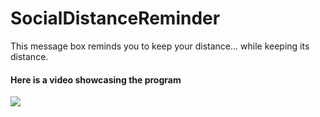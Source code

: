 # SocialDistanceReminder
This message box reminds you to keep your distance... while keeping its distance.

#### Here is a video showcasing the program

[![](https://img.youtube.com/vi/2RM7w7o0KmY/0.jpg)](https://www.youtube.com/watch?v=2RM7w7o0KmY)

